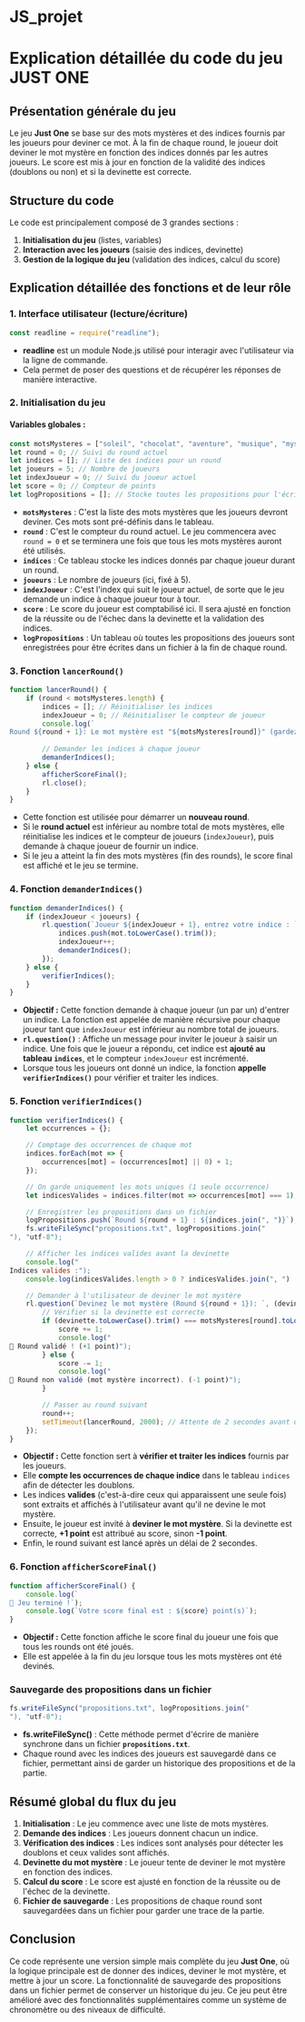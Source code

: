 # JS_projet

 # Explication détaillée du code du jeu JUST ONE

## Présentation générale du jeu

Le jeu **Just One** se base sur des mots mystères et des indices fournis par les joueurs pour deviner ce mot. À la fin de chaque round, le joueur doit deviner le mot mystère en fonction des indices donnés par les autres joueurs. Le score est mis à jour en fonction de la validité des indices (doublons ou non) et si la devinette est correcte.

## Structure du code

Le code est principalement composé de 3 grandes sections :
1. **Initialisation du jeu** (listes, variables)
2. **Interaction avec les joueurs** (saisie des indices, devinette)
3. **Gestion de la logique du jeu** (validation des indices, calcul du score)

## Explication détaillée des fonctions et de leur rôle

### 1. Interface utilisateur (lecture/écriture)

```javascript
const readline = require("readline");
```

- **readline** est un module Node.js utilisé pour interagir avec l'utilisateur via la ligne de commande.
- Cela permet de poser des questions et de récupérer les réponses de manière interactive.

### 2. Initialisation du jeu

#### Variables globales :

```javascript
const motsMysteres = ["soleil", "chocolat", "aventure", "musique", "mystère"];
let round = 0; // Suivi du round actuel
let indices = []; // Liste des indices pour un round
let joueurs = 5; // Nombre de joueurs
let indexJoueur = 0; // Suivi du joueur actuel
let score = 0; // Compteur de points
let logPropositions = []; // Stocke toutes les propositions pour l'écriture dans le fichier
```

- **`motsMysteres`** : C'est la liste des mots mystères que les joueurs devront deviner. Ces mots sont pré-définis dans le tableau.
- **`round`** : C'est le compteur du round actuel. Le jeu commencera avec `round = 0` et se terminera une fois que tous les mots mystères auront été utilisés.
- **`indices`** : Ce tableau stocke les indices donnés par chaque joueur durant un round.
- **`joueurs`** : Le nombre de joueurs (ici, fixé à 5).
- **`indexJoueur`** : C'est l'index qui suit le joueur actuel, de sorte que le jeu demande un indice à chaque joueur tour à tour.
- **`score`** : Le score du joueur est comptabilisé ici. Il sera ajusté en fonction de la réussite ou de l'échec dans la devinette et la validation des indices.
- **`logPropositions`** : Un tableau où toutes les propositions des joueurs sont enregistrées pour être écrites dans un fichier à la fin de chaque round.

### 3. Fonction `lancerRound()`

```javascript
function lancerRound() {
    if (round < motsMysteres.length) {
        indices = []; // Réinitialiser les indices
        indexJoueur = 0; // Réinitialiser le compteur de joueur
        console.log(`
Round ${round + 1}: Le mot mystère est "${motsMysteres[round]}" (gardez-le secret !)`);
        
        // Demander les indices à chaque joueur
        demanderIndices();
    } else {
        afficherScoreFinal();
        rl.close();
    }
}
```

- Cette fonction est utilisée pour démarrer un **nouveau round**.
- Si le **round actuel** est inférieur au nombre total de mots mystères, elle réinitialise les indices et le compteur de joueurs (`indexJoueur`), puis demande à chaque joueur de fournir un indice.
- Si le jeu a atteint la fin des mots mystères (fin des rounds), le score final est affiché et le jeu se termine.

### 4. Fonction `demanderIndices()`

```javascript
function demanderIndices() {
    if (indexJoueur < joueurs) {
        rl.question(`Joueur ${indexJoueur + 1}, entrez votre indice : `, (mot) => {
            indices.push(mot.toLowerCase().trim());
            indexJoueur++;
            demanderIndices();
        });
    } else {
        verifierIndices();
    }
}
```

- **Objectif :** Cette fonction demande à chaque joueur (un par un) d'entrer un indice. La fonction est appelée de manière récursive pour chaque joueur tant que `indexJoueur` est inférieur au nombre total de joueurs.
- **`rl.question()`** : Affiche un message pour inviter le joueur à saisir un indice. Une fois que le joueur a répondu, cet indice est **ajouté au tableau `indices`**, et le compteur `indexJoueur` est incrémenté.
- Lorsque tous les joueurs ont donné un indice, la fonction **appelle `verifierIndices()`** pour vérifier et traiter les indices.

### 5. Fonction `verifierIndices()`

```javascript
function verifierIndices() {
    let occurrences = {};

    // Comptage des occurrences de chaque mot
    indices.forEach(mot => {
        occurrences[mot] = (occurrences[mot] || 0) + 1;
    });

    // On garde uniquement les mots uniques (1 seule occurrence)
    let indicesValides = indices.filter(mot => occurrences[mot] === 1);

    // Enregistrer les propositions dans un fichier
    logPropositions.push(`Round ${round + 1} : ${indices.join(", ")}`);
    fs.writeFileSync("propositions.txt", logPropositions.join("
"), "utf-8");

    // Afficher les indices valides avant la devinette
    console.log("
Indices valides :");
    console.log(indicesValides.length > 0 ? indicesValides.join(", ") : "Aucun indice valide... 😢");

    // Demander à l'utilisateur de deviner le mot mystère
    rl.question(`Devinez le mot mystère (Round ${round + 1}): `, (devinette) => {
        // Vérifier si la devinette est correcte
        if (devinette.toLowerCase().trim() === motsMysteres[round].toLowerCase()) {
            score += 1;
            console.log("
🎉 Round validé ! (+1 point)");
        } else {
            score -= 1;
            console.log("
🚫 Round non validé (mot mystère incorrect). (-1 point)");
        }

        // Passer au round suivant
        round++;
        setTimeout(lancerRound, 2000); // Attente de 2 secondes avant de démarrer le prochain round
    });
}
```

- **Objectif :** Cette fonction sert à **vérifier et traiter les indices** fournis par les joueurs.
- Elle **compte les occurrences de chaque indice** dans le tableau `indices` afin de détecter les doublons.
- Les indices **valides** (c'est-à-dire ceux qui apparaissent une seule fois) sont extraits et affichés à l'utilisateur avant qu'il ne devine le mot mystère.
- Ensuite, le joueur est invité à **deviner le mot mystère**. Si la devinette est correcte, **+1 point** est attribué au score, sinon **-1 point**.
- Enfin, le round suivant est lancé après un délai de 2 secondes.

### 6. Fonction `afficherScoreFinal()`

```javascript
function afficherScoreFinal() {
    console.log(`
🏁 Jeu terminé !`);
    console.log(`Votre score final est : ${score} point(s)`);
}
```

- **Objectif :** Cette fonction affiche le score final du joueur une fois que tous les rounds ont été joués.
- Elle est appelée à la fin du jeu lorsque tous les mots mystères ont été devinés.

### Sauvegarde des propositions dans un fichier

```javascript
fs.writeFileSync("propositions.txt", logPropositions.join("
"), "utf-8");
```

- **fs.writeFileSync()** : Cette méthode permet d'écrire de manière synchrone dans un fichier **`propositions.txt`**.
- Chaque round avec les indices des joueurs est sauvegardé dans ce fichier, permettant ainsi de garder un historique des propositions et de la partie.

## Résumé global du flux du jeu
1. **Initialisation** : Le jeu commence avec une liste de mots mystères.
2. **Demande des indices** : Les joueurs donnent chacun un indice.
3. **Vérification des indices** : Les indices sont analysés pour détecter les doublons et ceux valides sont affichés.
4. **Devinette du mot mystère** : Le joueur tente de deviner le mot mystère en fonction des indices.
5. **Calcul du score** : Le score est ajusté en fonction de la réussite ou de l'échec de la devinette.
6. **Fichier de sauvegarde** : Les propositions de chaque round sont sauvegardées dans un fichier pour garder une trace de la partie.

## Conclusion
Ce code représente une version simple mais complète du jeu **Just One**, où la logique principale est de donner des indices, deviner le mot mystère, et mettre à jour un score. La fonctionnalité de sauvegarde des propositions dans un fichier permet de conserver un historique du jeu. Ce jeu peut être amélioré avec des fonctionnalités supplémentaires comme un système de chronomètre ou des niveaux de difficulté.
